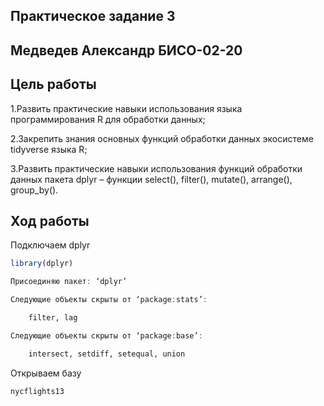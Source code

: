 ## Практическое задание 3

## Медведев Александр БИСО-02-20
##   Цель работы
1.Развить практические навыки использования языка программирования R для обработки данных;

2.Закрепить знания основных функций обработки данных экосистеме tidyverse языка R;

3.Развить практические навыки использования функций обработки данных пакета dplyr – функции select(), filter(), mutate(), arrange(), group_by().

## Ход работы
Подключаем dplyr
```R
library(dplyr)

Присоединяю пакет: ‘dplyr’

Следующие объекты скрыты от ‘package:stats’:

    filter, lag

Следующие объекты скрыты от ‘package:base’:

    intersect, setdiff, setequal, union  
```
Открываем базу
```R
nycflights13
```
